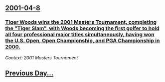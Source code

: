 ## [2001-04-8](/news/2001/04/8/index.md)

### [ Tiger Woods wins the 2001 Masters Tournament, completing the "Tiger Slam", with Woods becoming the first golfer to hold all four professional major titles simultaneously, having won the U.S. Open, Open Championship, and PGA Championship in 2000.](/news/2001/04/8/tiger-woods-wins-the-2001-masters-tournament-completing-the-tiger-slam-with-woods-becoming-the-first-golfer-to-hold-all-four-profession.md)
_Context: 2001 Masters Tournament_

## [Previous Day...](/news/2001/04/7/index.md)

